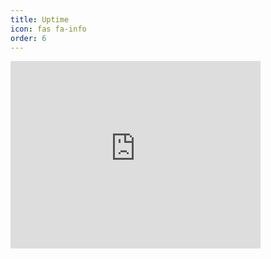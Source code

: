 ```yaml
---
title: Uptime
icon: fas fa-info
order: 6
---
```


<iframe src="https://www.brunorusso.com.br/uptime.html" style="border:none;" height="300" width="400" title="uptime"></iframe>




